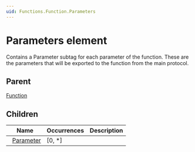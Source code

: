 ```yaml
---
uid: Functions.Function.Parameters
---
```


# Parameters element

Contains a Parameter subtag for each parameter of the function. These are the parameters that will be exported to the function from the main protocol.

## Parent

[Function](xref:Functions.Function)

## Children

|Name|Occurrences|Description|
|--- |--- |--- |
|&nbsp;&nbsp;[Parameter](xref:Functions.Function.Parameters.Parameter)|[0, *]||
